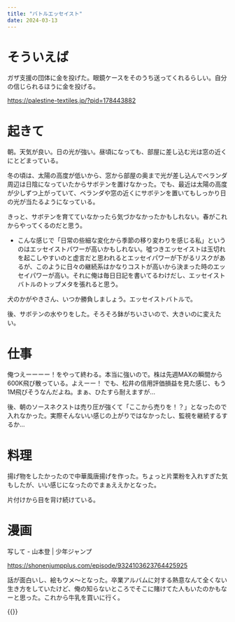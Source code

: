 ```yaml
---
title: "バトルエッセイスト"
date: 2024-03-13
---
```


# そういえば
ガザ支援の団体に金を投げた。眼鏡ケースをそのうち送ってくれるらしい。自分の信じられるほうに金を投げる。

https://palestine-textiles.jp/?pid=178443882

# 起きて
朝。天気が良い。日の光が強い。昼頃になっても、部屋に差し込む光は窓の近くにとどまっている。

冬の頃は、太陽の高度が低いから、窓から部屋の奥まで光が差し込んでベランダ周辺は日陰になっていたからサボテンを置けなかった。でも、最近は太陽の高度が少しずつ上がっていて、ベランダや窓の近くにサボテンを置いてもしっかり日の光が当たるようになっている。

きっと、サボテンを育てていなかったら気づかなかったかもしれない。春がこれからやってくるのだと思う。
- こんな感じで「日常の些細な変化から季節の移り変わりを感じる私」というのはエッセイストパワーが高いかもしれない。噓つきエッセイストは玉切れを起こしやすいのと虚言だと思われるとエッセイパワーが下がるリスクがあるが、このように日々の継続系はかなりコストが高いから決まった時のエッセイパワーが高い。それに俺は毎日日記を書いてるわけだし、エッセイストバトルのトップメタを張れると思う。

犬のかがやきさん、いつか勝負しましょう。エッセイストバトルで。

後、サボテンの水やりをした。そろそろ鉢がちいさいので、大きいのに変えたい。

# 仕事
俺つえーーーー！をやって終わる。本当に強いので。株は先週MAXの瞬間から600K飛び散っている。よえーー！
でも、松井の信用評価損益を見た感じ、もう1M飛びそうなんだよね。まぁ、ひたすら耐えますが...

後、朝のソースネクストは売り圧が強くて「ここから売りを！？」となったので入れなかった。実際そんないい感じの上がりではなかったし、監視を継続するするか...

# 料理
揚げ物をしたかったので中華風唐揚げを作った。ちょっと片栗粉を入れすぎた気もしたが、いい感じになったのでまぁええかとなった。

片付けから目を背け続けている。

# 漫画
写して - 山本登 | 少年ジャンプ


https://shonenjumpplus.com/episode/9324103623764425925

話が面白いし、絵もウメ～となった。卒業アルバムに対する熱意なんて全くない生き方をしていたけど、俺の知らないところでそこに賭けてた人もいたのかもなーと思った。これから牛乳を買いに行く。

{{<tweet user="dango_bot" id="1767748473959706695">}}